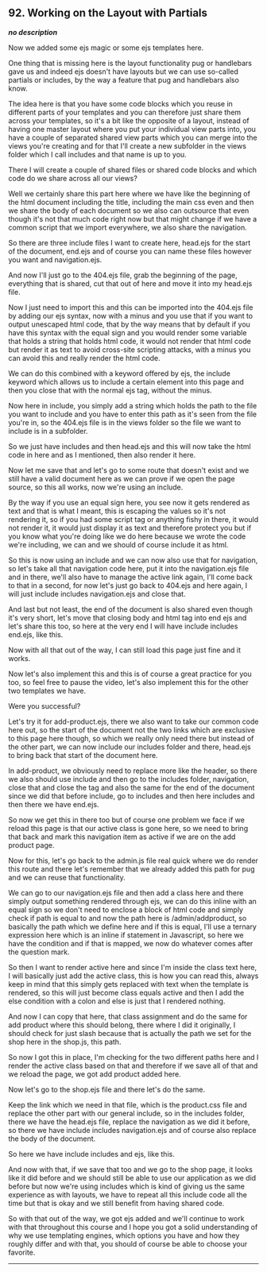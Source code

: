 ## 92. Working on the Layout with Partials

<strong><em>no description</em></strong>

Now we added some ejs magic or some ejs templates here. 

One thing that is missing here is the layout functionality pug or handlebars
gave us and indeed ejs doesn't have layouts but we can use so-called partials or
includes, by the way a feature that pug and handlebars also know. 

The idea here is that you have some code blocks which you reuse in different
parts of your templates and you can therefore just share them across your
templates, so it's a bit like the opposite of a layout, instead of having one
master layout where you put your individual view parts into, you have a couple
of separated shared view parts which you can merge into the views you're
creating and for that I'll create a new subfolder in the views folder which I
call includes and that name is up to you. 

There I will create a couple of shared files or shared code blocks and which
code do we share across all our views? 

Well we certainly share this part here where we have like the beginning of the
html document including the title, including the main css even and then we share
the body of each document so we also can outsource that even though it's not
that much code right now but that might change if we have a common script that
we import everywhere, we also share the navigation. 

So there are three include files I want to create here, head.ejs for the start
of the document, end.ejs and of course you can name these files however you want
and navigation.ejs. 

And now I'll just go to the 404.ejs file, grab the beginning of the page,
everything that is shared, cut that out of here and move it into my head.ejs
file. 

Now I just need to import this and this can be imported into the 404.ejs file by
adding our ejs syntax, now with a minus and you use that if you want to output
unescaped html code, that by the way means that by default if you have this
syntax with the equal sign and you would render some variable that holds a
string that holds html code, it would not render that html code but render it as
text to avoid cross-site scripting attacks, with a minus you can avoid this and
really render the html code. 

We can do this combined with a keyword offered by ejs, the include keyword which
allows us to include a certain element into this page and then you close that
with the normal ejs tag, without the minus. 

Now here in include, you simply add a string which holds the path to the file
you want to include and you have to enter this path as it's seen from the file
you're in, so the 404.ejs file is in the views folder so the file we want to
include is in a subfolder. 

So we just have includes and then head.ejs and this will now take the html code
in here and as I mentioned, then also render it here. 

Now let me save that and let's go to some route that doesn't exist and we still
have a valid document here as we can prove if we open the page source, so this
all works, now we're using an include. 

By the way if you use an equal sign here, you see now it gets rendered as text
and that is what I meant, this is escaping the values so it's not rendering it,
so if you had some script tag or anything fishy in there, it would not render
it, it would just display it as text and therefore protect you but if you know
what you're doing like we do here because we wrote the code we're including, we
can and we should of course include it as html. 

So this is now using an include and we can now also use that for navigation, so
let's take all that navigation code here, put it into the navigation.ejs file
and in there, we'll also have to manage the active link again, I'll come back to
that in a second, for now let's just go back to 404.ejs and here again, I will
just include includes navigation.ejs and close that. 

And last but not least, the end of the document is also shared even though it's
very short, let's move that closing body and html tag into end ejs and let's
share this too, so here at the very end I will have include includes end.ejs,
like this. 

Now with all that out of the way, I can still load this page just fine and it
works. 

Now let's also implement this and this is of course a great practice for you
too, so feel free to pause the video, let's also implement this for the other
two templates we have. 

Were you successful? 

Let's try it for add-product.ejs, there we also want to take our common code
here out, so the start of the document not the two links which are exclusive to
this page here though, so which we really only need there but instead of the
other part, we can now include our includes folder and there, head.ejs to bring
back that start of the document here. 

In add-product, we obviously need to replace more like the header, so there we
also should use include and then go to the includes folder, navigation, close
that and close the tag and also the same for the end of the document since we
did that before include, go to includes and then here includes and then there we
have end.ejs. 

So now we get this in there too but of course one problem we face if we reload
this page is that our active class is gone here, so we need to bring that back
and mark this navigation item as active if we are on the add product page. 

Now for this, let's go back to the admin.js file real quick where we do render
this route and there let's remember that we already added this path for pug and
we can reuse that functionality. 

We can go to our navigation.ejs file and then add a class here and there simply
output something rendered through ejs, we can do this inline with an equal sign
so we don't need to enclose a block of html code and simply check if path is
equal to and now the path here is /admin/addproduct, so basically the path which
we define here and if this is equal, I'll use a ternary expression here which is
an inline if statement in Javascript, so here we have the condition and if that
is mapped, we now do whatever comes after the question mark. 

So then I want to render active here and since I'm inside the class text here, I
will basically just add the active class, this is how you can read this, always
keep in mind that this simply gets replaced with text when the template is
rendered, so this will just become class equals active and then I add the else
condition with a colon and else is just that I rendered nothing. 

And now I can copy that here, that class assignment and do the same for add
product where this should belong, there where I did it originally, I should
check for just slash because that is actually the path we set for the shop here
in the shop.js, this path. 

So now I got this in place, I'm checking for the two different paths here and I
render the active class based on that and therefore if we save all of that and
we reload the page, we got add product added here. 

Now let's go to the shop.ejs file and there let's do the same. 

Keep the link which we need in that file, which is the product.css file and
replace the other part with our general include, so in the includes folder,
there we have the head.ejs file, replace the navigation as we did it before, so
there we have include includes navigation.ejs and of course also replace the
body of the document. 

So here we have include includes and ejs, like this. 

And now with that, if we save that too and we go to the shop page, it looks like
it did before and we should still be able to use our application as we did
before but now we're using includes which is kind of giving us the same
experience as with layouts, we have to repeat all this include code all the time
but that is okay and we still benefit from having shared code. 

So with that out of the way, we got ejs added and we'll continue to work with
that throughout this course and I hope you got a solid understanding of why we
use templating engines, which options you have and how they roughly differ and
with that, you should of course be able to choose your favorite. 

---